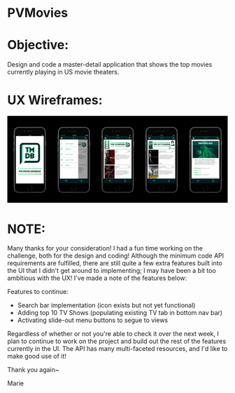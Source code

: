 # PVMovies


# Objective:
Design and code a master-detail application that shows the top movies currently playing in US movie theaters.


# UX Wireframes:
![alt tag](https://github.com/marie-codes/PVMovies/blob/master/MovieApp_Wireframes.jpg)


# NOTE:
Many thanks for your consideration! I had a fun time working on the challenge, both for the design and coding! Although the minimum code API requirements are fulfilled, there are still quite a few extra features built into the UI that I didn't get around to implementing; I may have been a bit too ambitious with the UX! I've made a note of the features below: 

Features to continue:
  - Search bar implementation (icon exists but not yet functional)
  - Adding top 10 TV Shows (populating existing TV tab in bottom nav bar)
  - Activating slide-out menu buttons to segue to views
  
Regardless of whether or not you're able to check it over the next week, I plan to continue to work on the project and build out the rest of the features currently in the UI. The API has many multi-faceted resources, and I'd like to make good use of it! 

Thank you again~

Marie 
